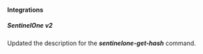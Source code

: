 
#### Integrations
##### SentinelOne v2
Updated the description for the ***sentinelone-get-hash*** command.
